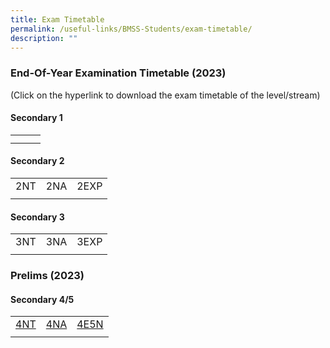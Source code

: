 ```yaml
---
title: Exam Timetable
permalink: /useful-links/BMSS-Students/exam-timetable/
description: ""
---
```

### End-Of-Year Examination Timetable (2023)

(Click on the hyperlink to download the exam timetable of the level/stream)

#### Secondary 1

|  |  |  |
|---|---|---|
|  | | |
|  |  |  |

#### Secondary 2

|  |  |  |
|---|---|---|
| 2NT | 2NA | 2EXP |
|  |  |  |

#### Secondary 3

|  |  |  |
|---|---|---|
| 3NT | 3NA | 3EXP |
|  |  |  |

### Prelims (2023)
#### Secondary 4/5

|  |  |  |
|---|---|---|
| [4NT](/files/4nt%202023%20prelims.pdf) | [4NA](/files/4na%202023%20prelims.pdf) | [4E5N](/files/4e5n%202023%20prelims.pdf) |
|  |  |  |